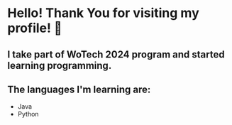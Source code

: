 # Hello! Thank You for visiting my profile! 👋


## I take part of WoTech 2024 program and started learning programming.
## The languages I'm learning are:
- Java 
- Python
